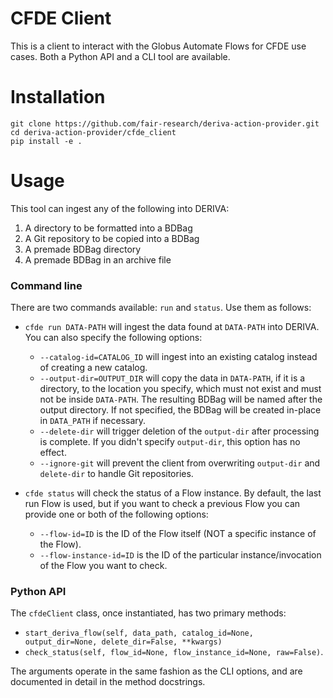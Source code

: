 # CFDE Client

This is a client to interact with the Globus Automate Flows for CFDE use cases. Both a Python API and a CLI tool are available.

# Installation

```
git clone https://github.com/fair-research/deriva-action-provider.git
cd deriva-action-provider/cfde_client
pip install -e .
```

# Usage
This tool can ingest any of the following into DERIVA:

1. A directory to be formatted into a BDBag
2. A Git repository to be copied into a BDBag
3. A premade BDBag directory
4. A premade BDBag in an archive file

### Command line
There are two commands available: `run` and `status`. Use them as follows:

- `cfde run DATA-PATH` will ingest the data found at `DATA-PATH` into DERIVA. You can also specify the following options:
    - `--catalog-id=CATALOG_ID` will ingest into an existing catalog instead of creating a new catalog.
    - `--output-dir=OUTPUT_DIR` will copy the data in `DATA-PATH`, if it is a directory, to the location you specify, which must not exist and must not be inside `DATA-PATH`. The resulting BDBag will be named after the output directory. If not specified, the BDBag will be created in-place in `DATA_PATH` if necessary.
    - `--delete-dir` will trigger deletion of the `output-dir` after processing is complete. If you didn't specify `output-dir`, this option has no effect.
    - `--ignore-git` will prevent the client from overwriting `output-dir` and `delete-dir` to handle Git repositories.

- `cfde status` will check the status of a Flow instance. By default, the last run Flow is used, but if you want to check a previous Flow you can provide one or both of the following options:
    - `--flow-id=ID` is the ID of the Flow itself (NOT a specific instance of the Flow).
    - `--flow-instance-id=ID` is the ID of the particular instance/invocation of the Flow you want to check.


### Python API
The `cfdeClient` class, once instantiated, has two primary methods:

- `start_deriva_flow(self, data_path, catalog_id=None, output_dir=None, delete_dir=False, **kwargs)`
- `check_status(self, flow_id=None, flow_instance_id=None, raw=False)`.

The arguments operate in the same fashion as the CLI options, and are documented in detail in the method docstrings.
